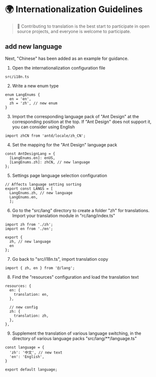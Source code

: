 # 🌍 Internationalization Guidelines

> 🎉 Contributing to translation is the best start to participate in open source projects, and everyone is welcome to participate.

## add new language
Next, "Chinese" has been added as an example for guidance.

1. Open the internationalization configuration file
```
src/i18n.ts
```

2. Write a new enum type
```
enum LangEnums {
  en = 'en',
  zh = 'zh', // new enum
}
```

3. Import the corresponding language pack of "Ant Design" at the corresponding position at the top. If "Ant Design" does not support it, you can consider using English
```
import zhCN from 'antd/locale/zh_CN';
```

4. Set the mapping for the "Ant Design" language pack
```
const AntDesignLang = {
  [LangEnums.en]: enUS,
  [LangEnums.zh]: zhCN, // new language
};
```

5. Settings page language selection configuration
```
// Affects language setting sorting
export const LANGS = [
  LangEnums.zh, // new language
  LangEnums.en,
  ];
```

6. Go to the "src/lang" directory to create a folder "zh" for translations.
Import your translation module in "rc/lang/index.ts"
```
import zh from './zh';
import en from './en';

export {
  zh, // new language
  en
};
```

7. Go back to "src/i18n.ts", import translation copy
```
import { zh, en } from '@/lang';
```

8. Find the "resources" configuration and load the translation text
```
resources: {
  en: {
    translation: en,
  },

  // new config
  zh: {
    translation: zh,
  },
},
```

9. Supplement the translation of various language switching, in the directory of various language packs "src/lang/**/language.ts"
```
const language = {
  'zh': '中文', // new text
  'en': 'English',
}

export default language;
```
